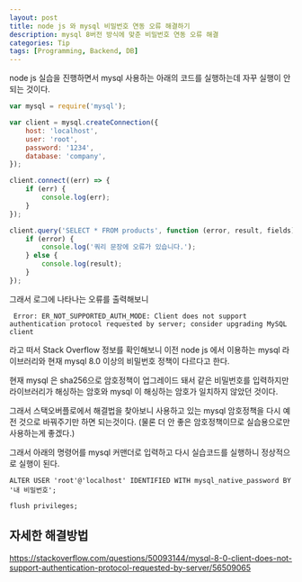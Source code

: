```yaml
---
layout: post
title: node js 와 mysql 비밀번호 연동 오류 해결하기
description: mysql 8버전 방식에 맞춘 비밀번호 연동 오류 해결
categories: Tip
tags: [Programming, Backend, DB]
---
```


node js 실습을 진행하면서 mysql 사용하는 아래의 코드를 실행하는데 자꾸 실행이 안되는 것이다.

```js
var mysql = require('mysql');

var client = mysql.createConnection({
	host: 'localhost',
	user: 'root',
	password: '1234',
	database: 'company',
});

client.connect((err) => {
	if (err) {
		console.log(err);
	}
});

client.query('SELECT * FROM products', function (error, result, fields) {
	if (error) {
		console.log('쿼리 문장에 오류가 있습니다.');
	} else {
		console.log(result);
	}
});
```

그래서 로그에 나타나는 오류를 출력해보니

```
 Error: ER_NOT_SUPPORTED_AUTH_MODE: Client does not support authentication protocol requested by server; consider upgrading MySQL client
```

라고 떠서 Stack Overflow 정보를 확인해보니 이전 node js 에서 이용하는 mysql 라이브러리와 현재 mysql 8.0 이상의 비밀번호 정책이 다르다고 한다.

현재 mysql 은 sha256으로 암호정책이 업그레이드 돼서 같은 비밀번호를 입력하지만 라이브러리가 해싱하는 암호와 mysql 이 해싱하는 암호가 일치하지 않았던 것이다.

그래서 스택오버플로에서 해결법을 찾아보니 사용하고 있는 mysql 암호정책을 다시 예전 것으로 바꿔주기만 하면 되는것이다. (물론 더 안 좋은 암호정책이므로 실습용으로만 사용하는게 좋겠다.)

그래서 아래의 명령어를 mysql 커맨더로 입력하고 다시 실습코드를 실행하니 정상적으로 실행이 된다.

```
ALTER USER 'root'@'localhost' IDENTIFIED WITH mysql_native_password BY '내 비밀번호';

flush privileges;
```

## 자세한 해결방법

<https://stackoverflow.com/questions/50093144/mysql-8-0-client-does-not-support-authentication-protocol-requested-by-server/56509065>
